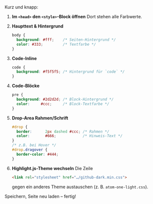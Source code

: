 Kurz und knapp:

1. **Im `<head>` den `<style>`-Block öffnen**
   Dort stehen alle Farbwerte.

2. **Haupttext & Hintergrund**

   ```css
   body {
     background: #fff;    /* Seiten-Hintergrund */
     color: #333;         /* Textfarbe */
   }
   ```

3. **Code-Inline**

   ```css
   code {
     background: #f5f5f5; /* Hintergrund für `code` */
   }
   ```

4. **Code-Blöcke**

   ```css
   pre {
     background: #2d2d2d; /* Block-Hintergrund */
     color:     #ccc;     /* Block-Textfarbe */
   }
   ```

5. **Drop-Area Rahmen/Schrift**

   ```css
   #drop {
     border:      2px dashed #ccc; /* Rahmen */
     color:       #666;            /* Hinweis-Text */
   }
   /* z.B. bei Hover */
   #drop.dragover {
     border-color: #444;
   }
   ```

6. **Highlight.js-Theme wechseln**
   Die Zeile

   ```html
   <link rel="stylesheet" href="…/github-dark.min.css">
   ```

   gegen ein anderes Theme austauschen (z. B. `atom-one-light.css`).

Speichern, Seite neu laden – fertig!

